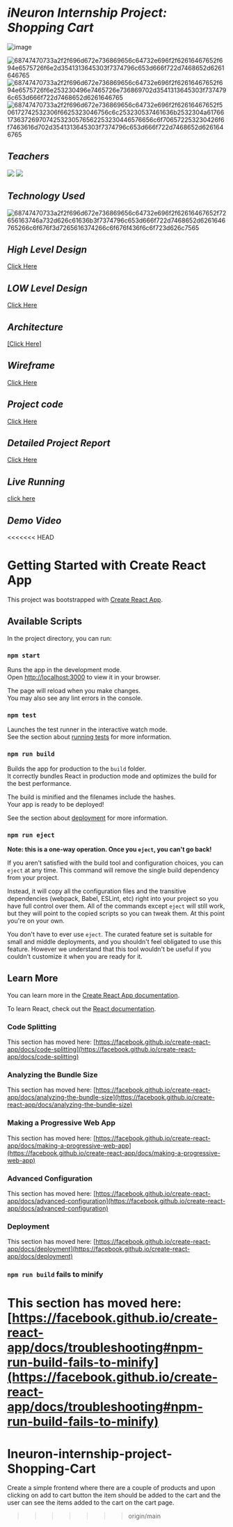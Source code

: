# _iNeuron Internship Project: Shopping Cart_



![image](https://github.com/Vikashgupta95239/Ineuron-internship-project-Shopping-Cart/assets/111170423/f00c47ae-d9e3-4029-a4e4-5747f137563a)


![68747470733a2f2f696d672e736869656c64732e696f2f62616467652f694e6575726f6e2d3541313645303f7374796c653d666f722d7468652d6261646765](https://github.com/Vikashgupta95239/Ineuron-internship-project-Shopping-Cart/assets/111170423/a0889491-ac04-4fc1-81e4-706f067642f3)
![68747470733a2f2f696d672e736869656c64732e696f2f62616467652f694e6575726f6e253230496e7465726e736869702d3541313645303f7374796c653d666f722d7468652d6261646765](https://github.com/Vikashgupta95239/Ineuron-internship-project-Shopping-Cart/assets/111170423/4b1129e8-5aa6-4627-88e9-9d889e342cd7)
![68747470733a2f2f696d672e736869656c64732e696f2f62616467652f506172742532306f6625323046756c6c253230537461636b2532304a617661736372697074253230576562253230446576656c6f706572253230426f6f7463616d702d3541313645303f7374796c653d666f722d7468652d6261646765](https://github.com/Vikashgupta95239/Ineuron-internship-project-Shopping-Cart/assets/111170423/bad40d45-c739-44a5-bedf-de2eb680d0a1)


## _Teachers_
[![](https://img.shields.io/badge/Hitesh%20Choudhary%20Sir-5A16E0?style=for-the-badge)]() [![](https://img.shields.io/badge/Anurag%20Tiwari%20Sir-5A16E0?style=for-the-badge)]()

## _Technology Used_
![68747470733a2f2f696d672e736869656c64732e696f2f62616467652f72656163746a732d626c61636b3f7374796c653d666f722d7468652d6261646765266c6f676f3d7265616374266c6f676f436f6c6f723d626c7565](https://github.com/Vikashgupta95239/Ineuron-internship-project-Shopping-Cart/assets/111170423/d16390d6-e92f-4b0f-8dc0-196819a64e72)

## _High Level Design_
[Click Here](https://github.com/Vikashgupta95239/Ineuron-internship-project-Shopping-Cart/files/11727859/HLD.pdf)

## _LOW Level Design_
[Click Here](https://github.com/Vikashgupta95239/Ineuron-internship-project-Shopping-Cart/files/11727863/LLD.pdf)


## _Architecture_ 
[[Click Here]](https://github.com/Vikashgupta95239/Ineuron-internship-project-Shopping-Cart/files/11728031/Arichitecture.pdf)


## _Wireframe_

[Click Here](https://github.com/Vikashgupta95239/Ineuron-internship-project-Shopping-Cart/files/11727964/WIREFRAME.pptx)

## _Project code_
[Click Here](https://github.com/Vikashgupta95239/Ineuron-internship-project-Shopping-Cart/files/11728071/WIREFRAME.pptx)

## _Detailed Project Report_

[Click Here](https://github.com/Vikashgupta95239/Ineuron-internship-project-Shopping-Cart/files/11727748/Presentation1.1.pdf)

## _Live Running_
 [click here ](http://localhost:3000)
 
 ## _Demo Video_
 
 
<<<<<<< HEAD

# Getting Started with Create React App

This project was bootstrapped with [Create React App](https://github.com/facebook/create-react-app).

## Available Scripts

In the project directory, you can run:

### `npm start`

Runs the app in the development mode.\
Open [http://localhost:3000](http://localhost:3000) to view it in your browser.

The page will reload when you make changes.\
You may also see any lint errors in the console.

### `npm test`

Launches the test runner in the interactive watch mode.\
See the section about [running tests](https://facebook.github.io/create-react-app/docs/running-tests) for more information.

### `npm run build`

Builds the app for production to the `build` folder.\
It correctly bundles React in production mode and optimizes the build for the best performance.

The build is minified and the filenames include the hashes.\
Your app is ready to be deployed!

See the section about [deployment](https://facebook.github.io/create-react-app/docs/deployment) for more information.

### `npm run eject`

**Note: this is a one-way operation. Once you `eject`, you can't go back!**

If you aren't satisfied with the build tool and configuration choices, you can `eject` at any time. This command will remove the single build dependency from your project.

Instead, it will copy all the configuration files and the transitive dependencies (webpack, Babel, ESLint, etc) right into your project so you have full control over them. All of the commands except `eject` will still work, but they will point to the copied scripts so you can tweak them. At this point you're on your own.

You don't have to ever use `eject`. The curated feature set is suitable for small and middle deployments, and you shouldn't feel obligated to use this feature. However we understand that this tool wouldn't be useful if you couldn't customize it when you are ready for it.

## Learn More

You can learn more in the [Create React App documentation](https://facebook.github.io/create-react-app/docs/getting-started).

To learn React, check out the [React documentation](https://reactjs.org/).

### Code Splitting

This section has moved here: [https://facebook.github.io/create-react-app/docs/code-splitting](https://facebook.github.io/create-react-app/docs/code-splitting)

### Analyzing the Bundle Size

This section has moved here: [https://facebook.github.io/create-react-app/docs/analyzing-the-bundle-size](https://facebook.github.io/create-react-app/docs/analyzing-the-bundle-size)

### Making a Progressive Web App

This section has moved here: [https://facebook.github.io/create-react-app/docs/making-a-progressive-web-app](https://facebook.github.io/create-react-app/docs/making-a-progressive-web-app)

### Advanced Configuration

This section has moved here: [https://facebook.github.io/create-react-app/docs/advanced-configuration](https://facebook.github.io/create-react-app/docs/advanced-configuration)

### Deployment

This section has moved here: [https://facebook.github.io/create-react-app/docs/deployment](https://facebook.github.io/create-react-app/docs/deployment)

### `npm run build` fails to minify

This section has moved here: [https://facebook.github.io/create-react-app/docs/troubleshooting#npm-run-build-fails-to-minify](https://facebook.github.io/create-react-app/docs/troubleshooting#npm-run-build-fails-to-minify)
=======
# Ineuron-internship-project-Shopping-Cart
 Create a simple frontend where there are a couple of products and upon clicking on add to cart button the item should be added to the cart and the user can see the items added to the cart on the cart page.
>>>>>>> origin/main
